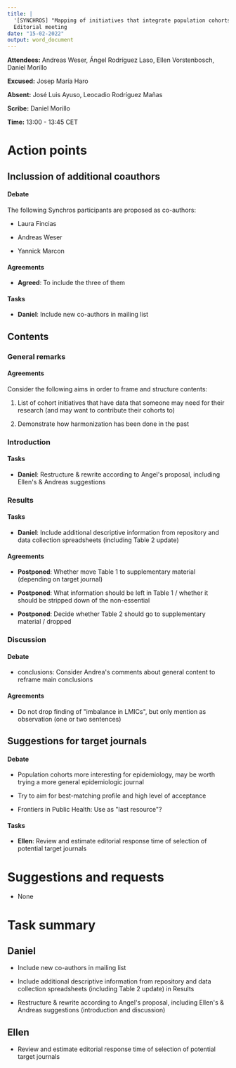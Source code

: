 ```yaml
---
title: |
  '[SYNCHROS] "Mapping of initiatives that integrate population cohorts"'
  Editorial meeting 
date: "15-02-2022"
output: word_document
---
```


**Attendees:** Andreas Weser, Ángel Rodríguez Laso, Ellen Vorstenbosch,
               Daniel Morillo

**Excused:** Josep María Haro

**Absent:** José Luis Ayuso, Leocadio Rodríguez Mañas

**Scribe:** Daniel Morillo

**Time:** 13:00 - 13:45 CET


# Action points

## Inclussion of additional coauthors

#### Debate

The following Synchros participants are proposed as co-authors:

- Laura Fincias

- Andreas Weser

- Yannick Marcon

#### Agreements

- **Agreed**: To include the three of them

#### Tasks

- **Daniel**: Include new co-authors in mailing list

## Contents

### General remarks

#### Agreements

Consider the following aims in order to frame and structure contents:
  
1. List of cohort initiatives that have data that someone may need
   for their research (and may want to contribute their cohorts to)
  
1. Demonstrate how harmonization has been done in the past

### Introduction

#### Tasks

- **Daniel**: Restructure & rewrite according to Angel's proposal,
  including Ellen's & Andreas suggestions

### Results

#### Tasks

- **Daniel**: Include additional descriptive information from repository and
  data collection spreadsheets (including Table 2 update)

#### Agreements

- **Postponed**: Whether move Table 1 to supplementary
  material (depending on target journal)

- **Postponed**: What information should be left in Table 1 / whether it should
  be stripped down of the non-essential

- **Postponed**: Decide whether Table 2 should go to supplementary material /
  dropped

### Discussion

#### Debate

- conclusions: Consider Andrea's comments about general content to
  reframe main conclusions

#### Agreements

- Do not drop finding of "imbalance in LMICs", but only
  mention as observation (one or two sentences)


## Suggestions for target journals

#### Debate

- Population cohorts more interesting for epidemiology, may be worth trying a
  more general epidemiologic journal

- Try to aim for best-matching profile and high level of acceptance

- Frontiers in Public Health: Use as "last resource"?

#### Tasks

- **Ellen**: Review and estimate editorial response time of selection of
  potential target journals

# Suggestions and requests

- None

# Task summary

## Daniel

- Include new co-authors in mailing list

- Include additional descriptive information from repository and
  data collection spreadsheets (including Table 2 update) in Results

- Restructure & rewrite according to Angel's proposal,
  including Ellen's & Andreas suggestions (introduction and discussion)


## Ellen

- Review and estimate editorial response time of selection of potential
  target journals
